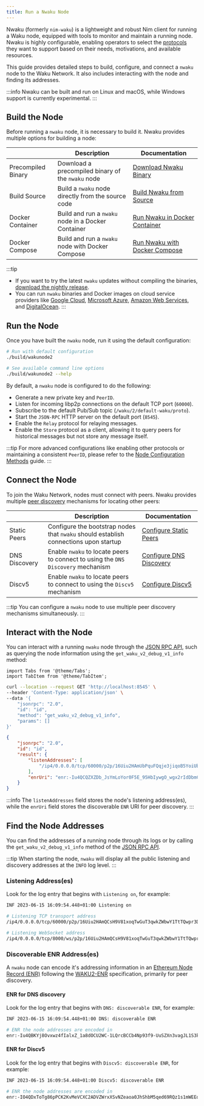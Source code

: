 ```yaml
---
title: Run a Nwaku Node
---
```


Nwaku (formerly `nim-waku`) is a lightweight and robust Nim client for running a Waku node, equipped with tools to monitor and maintain a running node. Nwaku is highly configurable, enabling operators to select the [protocols](/overview/concepts/protocols) they want to support based on their needs, motivations, and available resources.

This guide provides detailed steps to build, configure, and connect a `nwaku` node to the Waku Network. It also includes interacting with the node and finding its addresses.

:::info
Nwaku can be built and run on Linux and macOS, while Windows support is currently experimental.
:::

## Build the Node

Before running a `nwaku` node, it is necessary to build it. Nwaku provides multiple options for building a node:

| | Description | Documentation |
| - | - | - |
| Precompiled Binary | Download a precompiled binary of the `nwaku` node | [Download Nwaku Binary](https://github.com/waku-org/nwaku/tags) |
| Build Source | Build a `nwaku` node directly from the source code | [Build Nwaku from Source](/guides/nwaku/build-source) |
| Docker Container | Build and run a `nwaku` node in a Docker Container | [Run Nwaku in Docker Container](/guides/nwaku/run-docker) |
| Docker Compose | Build and run a `nwaku` node with Docker Compose | [Run Nwaku with Docker Compose](/guides/nwaku/run-docker-compose) |

:::tip
- If you want to try the latest `nwaku` updates without compiling the binaries, [download the nightly release](https://github.com/waku-org/nwaku/releases/tag/nightly).
- You can run `nwaku` binaries and Docker images on cloud service providers like [Google Cloud](https://cloud.google.com/), [Microsoft Azure](https://azure.microsoft.com/), [Amazon Web Services](https://aws.amazon.com/), and [DigitalOcean](https://www.digitalocean.com/).
:::

## Run the Node

Once you have built the `nwaku` node, run it using the default configuration:

```bash
# Run with default configuration
./build/wakunode2

# See available command line options
./build/wakunode2 --help
```

By default, a `nwaku` node is configured to do the following:

- Generate a new private key and `PeerID`.
- Listen for incoming libp2p connections on the default TCP port (`60000`).
- Subscribe to the default Pub/Sub topic (`/waku/2/default-waku/proto`).
- Start the `JSON-RPC` HTTP server on the default port (`8545`).
- Enable the `Relay` protocol for relaying messages.
- Enable the `Store` protocol as a client, allowing it to query peers for historical messages but not store any message itself.

:::tip
For more advanced configurations like enabling other protocols or maintaining a consistent `PeerID`, please refer to the [Node Configuration Methods](/guides/reference/node-config-methods) guide.
:::

## Connect the Node

To join the Waku Network, nodes must connect with peers. Nwaku provides multiple [peer discovery](/overview/concepts/peer-discovery) mechanisms for locating other peers:

| | Description | Documentation |
| - | - | - |
| Static Peers | Configure the bootstrap nodes that `nwaku` should establish connections upon startup | [Configure Static Peers](/guides/nwaku/configure-discovery#configure-static-peers) |
| DNS Discovery | Enable `nwaku` to locate peers to connect to using the `DNS Discovery` mechanism | [Configure DNS Discovery](/guides/nwaku/configure-discovery#configure-dns-discovery) |
| Discv5 | Enable `nwaku` to locate peers to connect to using the `Discv5` mechanism | [Configure Discv5](/guides/nwaku/configure-discovery#configure-discv5) |

:::tip
You can configure a `nwaku` node to use multiple peer discovery mechanisms simultaneously.
:::

## Interact with the Node

You can interact with a running  `nwaku` node through the [JSON RPC API](https://rfc.vac.dev/spec/16/), such as querying the node information using the `get_waku_v2_debug_v1_info` method:

```mdx-code-block
import Tabs from '@theme/Tabs';
import TabItem from '@theme/TabItem';
```

<Tabs>
<TabItem value="request" label="Request">

```bash
curl --location --request GET 'http://localhost:8545' \
--header 'Content-Type: application/json' \
--data '{
	"jsonrpc": "2.0",
	"id": "id",
	"method": "get_waku_v2_debug_v1_info",
	"params": []
}'
```

</TabItem>
<TabItem value="response" label="Response">

```json
{
	"jsonrpc": "2.0",
	"id": "id",
	"result": {
		"listenAddresses": [
			"/ip4/0.0.0.0/tcp/60000/p2p/16Uiu2HAmUbPquFQqje3jiqoB5YoiUbBya59NB4qqEzeiTNGHeA6w"
		],
		"enrUri": "enr:-Iu4QCQZXZDb_JsYmLoYor0F5E_95HbIywgO_wgx2rIdDbmCJZkTzmlCr0wmMzV47lgik_tVwww5mIng90Ris83TisMBgmlkgnY0gmlwhAAAAACJc2VjcDI1NmsxoQPszztG-Ev52ZB7tk0jF8s6Md4KvyY_rhzNZokaaB_ABIN0Y3CC6mCFd2FrdTIB"
	}
}
```

</TabItem>
</Tabs>

:::info
The `listenAddresses` field stores the node's listening address(es), while the `enrUri` field stores the discoverable `ENR` URI for peer discovery.
:::

## Find the Node Addresses

You can find the addresses of a running node through its logs or by calling the `get_waku_v2_debug_v1_info` method of the [JSON RPC API](https://rfc.vac.dev/spec/16/).

:::tip
When starting the node, `nwaku` will display all the public listening and discovery addresses at the `INFO` log level.
:::

### Listening Address(es)

Look for the log entry that begins with `Listening on`, for example:

```txt title="Nwaku Log Output"
INF 2023-06-15 16:09:54.448+01:00 Listening on                               topics="waku node" tid=1623445 file=waku_node.nim:922 full=[/ip4/0.0.0.0/tcp/60000/p2p/16Uiu2HAmQCsH9V81xoqTwGuT3qwkZWbwY1TtTQwpr3DjHU2TSwMn][/ip4/0.0.0.0/tcp/8000/ws/p2p/16Uiu2HAmQCsH9V81xoqTwGuT3qwkZWbwY1TtTQwpr3DjHU2TSwMn]
```

```bash
# Listening TCP transport address
/ip4/0.0.0.0/tcp/60000/p2p/16Uiu2HAmQCsH9V81xoqTwGuT3qwkZWbwY1TtTQwpr3DjHU2TSwMn

# Listening WebSocket address
/ip4/0.0.0.0/tcp/8000/ws/p2p/16Uiu2HAmQCsH9V81xoqTwGuT3qwkZWbwY1TtTQwpr3DjHU2TSwMn
```

### Discoverable ENR Address(es)

A `nwaku` node can encode it's addressing information in an [Ethereum Node Record (ENR)](https://eips.ethereum.org/EIPS/eip-778) following the [WAKU2-ENR](https://rfc.vac.dev/spec/31/) specification, primarily for peer discovery.

#### ENR for DNS discovery

Look for the log entry that begins with `DNS: discoverable ENR`, for example:

```txt title="Nwaku Log Output"
INF 2023-06-15 16:09:54.448+01:00 DNS: discoverable ENR                      topics="waku node" tid=1623445 file=waku_node.nim:923 enr=enr:-Iu4QBKYj8Ovxwz4fIalxZ_1a8dOCU2WC-1LQrcBCCb4Np93f9-UuSZXn3vagJL1S3k3hwRYfOp3JSbW7_VqwtqMIeMBgmlkgnY0gmlwhAAAAACJc2VjcDI1NmsxoQOrmyV59dAzY4ZKrvrj32VOoZbLby8dCKFnXnqhIdQ0NYN0Y3CC6mCFd2FrdTIB
```

```bash
# ENR the node addresses are encoded in
enr:-Iu4QBKYj8Ovxwz4fIalxZ_1a8dOCU2WC-1LQrcBCCb4Np93f9-UuSZXn3vagJL1S3k3hwRYfOp3JSbW7_VqwtqMIeMBgmlkgnY0gmlwhAAAAACJc2VjcDI1NmsxoQOrmyV59dAzY4ZKrvrj32VOoZbLby8dCKFnXnqhIdQ0NYN0Y3CC6mCFd2FrdTIB
```

#### ENR for Discv5

Look for the log entry that begins with `Discv5: discoverable ENR`, for example:

```txt title="Nwaku Log Output"
INF 2023-06-15 16:09:54.448+01:00 Discv5: discoverable ENR                   topics="waku node" tid=1623445 file=waku_node.nim:924 enr=enr:-IO4QDxToTg86pPCK2KvMeVCXC2ADVZWrxXSvNZeaoa0JhShbM5qed69RQz1s1mWEEqJ3aoklo_7EU9iIBcPMVeKlCQBgmlkgnY0iXNlY3AyNTZrMaEDdBHK1Gx6y_zv5DVw5Qb3DtSOMmVHTZO1WSORrF2loL2DdWRwgiMohXdha3UyAw
```

```bash
# ENR the node addresses are encoded in
enr:-IO4QDxToTg86pPCK2KvMeVCXC2ADVZWrxXSvNZeaoa0JhShbM5qed69RQz1s1mWEEqJ3aoklo_7EU9iIBcPMVeKlCQBgmlkgnY0iXNlY3AyNTZrMaEDdBHK1Gx6y_zv5DVw5Qb3DtSOMmVHTZO1WSORrF2loL2DdWRwgiMohXdha3UyAw
```